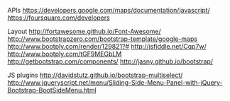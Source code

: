 APIs
https://developers.google.com/maps/documentation/javascript/
https://foursquare.com/developers

Layout
http://fortawesome.github.io/Font-Awesome/
http://www.bootstrapzero.com/bootstrap-template/google-maps
http://www.bootply.com/render/129821?#
http://jsfiddle.net/Cqp7w/
http://www.bootply.com/tGF9MEGbLM
http://getbootstrap.com/components/
http://jasny.github.io/bootstrap/
 
JS plugins
http://davidstutz.github.io/bootstrap-multiselect/
http://www.jqueryscript.net/menu/Sliding-Side-Menu-Panel-with-jQuery-Bootstrap-BootSideMenu.html